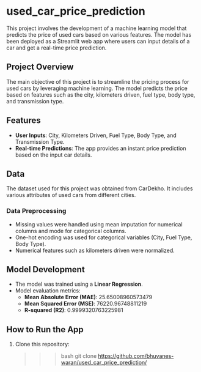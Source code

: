 # used_car_price_prediction

This project involves the development of a machine learning model that predicts the price of used cars based on various features. The model has been deployed as a Streamlit web app where users can input details of a car and get a real-time price prediction.

## Project Overview
The main objective of this project is to streamline the pricing process for used cars by leveraging machine learning. The model predicts the price based on features such as the city, kilometers driven, fuel type, body type, and transmission type.

## Features
- **User Inputs**: City, Kilometers Driven, Fuel Type, Body Type, and Transmission Type.
- **Real-time Predictions**: The app provides an instant price prediction based on the input car details.

## Data
The dataset used for this project was obtained from CarDekho. It includes various attributes of used cars from different cities.

### Data Preprocessing
- Missing values were handled using mean imputation for numerical columns and mode for categorical columns.
- One-hot encoding was used for categorical variables (City, Fuel Type, Body Type).
- Numerical features such as kilometers driven were normalized.

## Model Development
- The model was trained using a **Linear Regression**.
- Model evaluation metrics:
  - **Mean Absolute Error (MAE)**: 25.65008960573479
  - **Mean Squared Error (MSE)**: 76220.96748811219
  - **R-squared (R2)**: 0.9999320763225981

## How to Run the App
1. Clone this repository:
   >>>bash git clone https://github.com/bhuvanes-waran/used_car_price_prediction/
